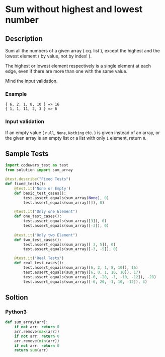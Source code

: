 # Sum without highest and lowest number


## Description
Sum all the numbers of a given array ( cq. list ), except the highest and the lowest element ( by value, not by index! ).

The highest or lowest element respectively is a single element at each edge, even if there are more than one with the same value.

Mind the input validation.

### Example

```
{ 6, 2, 1, 8, 10 } => 16
{ 1, 1, 11, 2, 3 } => 6

```

### Input validation

If an empty value ( `null`, `None`, `Nothing` etc. ) is given instead of an array, or the given array is an empty list or a list with only `1` element, return `0`.


## Sample Tests
```python
import codewars_test as test
from solution import sum_array

@test.describe("Fixed Tests")
def fixed_tests():
    @test.it('None or Empty')
    def basic_test_cases():
        test.assert_equals(sum_array(None), 0)
        test.assert_equals(sum_array([]), 0)

    @test.it("Only one Element")
    def one_test_cases():
        test.assert_equals(sum_array([3]), 0)
        test.assert_equals(sum_array([-3]), 0)
        
    @test.it("Only two Element")
    def two_test_cases():
        test.assert_equals(sum_array([ 3, 5]), 0)
        test.assert_equals(sum_array([-3, -5]), 0)

    @test.it("Real Tests")
    def real_test_cases():
        test.assert_equals(sum_array([6, 2, 1, 8, 10]), 16)
        test.assert_equals(sum_array([6, 0, 1, 10, 10]), 17)
        test.assert_equals(sum_array([-6, -20, -1, -10, -12]), -28)
        test.assert_equals(sum_array([-6, 20, -1, 10, -12]), 3)
```


## Soltion
### Python3
```python
def sum_array(arr):
    if not arr: return 0
    arr.remove(max(arr))
    if not arr: return 0
    arr.remove(min(arr))
    if not arr: return 0
    return sum(arr)
```
